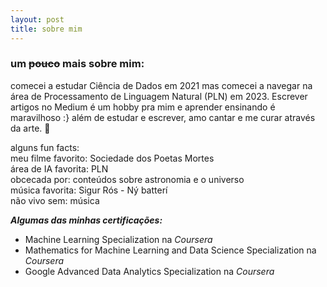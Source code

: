 ```yaml
---
layout: post
title: sobre mim
---
```


### um ~~pouco~~ mais sobre mim:
comecei a estudar Ciência de Dados em 2021 mas comecei a navegar na área de Processamento de Linguagem Natural (PLN) em 2023. Escrever artigos no Medium é um hobby pra mim e aprender ensinando é maravilhoso :} além de estudar e escrever, amo cantar e me curar através da arte. 🧡 

alguns fun facts: <br>
meu filme favorito: Sociedade dos Poetas Mortes <br>
área de IA favorita: PLN <br>
obcecada por: conteúdos sobre astronomia e o universo <br>
música favorita: Sigur Rós - Ný batterí <br>
não vivo sem: música <br>

**_Algumas das minhas certificações:_**
- Machine Learning Specialization na _Coursera_
- Mathematics for Machine Learning and Data Science Specialization na _Coursera_
- Google Advanced Data Analytics Specialization na _Coursera_
